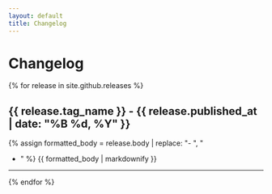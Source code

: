 ```yaml
---
layout: default
title: Changelog
---
```


# Changelog

{% for release in site.github.releases %}

## {{ release.tag_name }} - {{ release.published_at | date: "%B %d, %Y" }}

{% assign formatted_body = release.body | replace: "- ", "

- " %}
  {{ formatted_body | markdownify }}

---
{% endfor %}